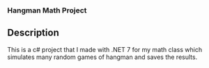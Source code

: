 ### Hangman Math Project
## Description
This is a c# project that I made with .NET 7 for my math class which simulates many random games of hangman and saves the results.